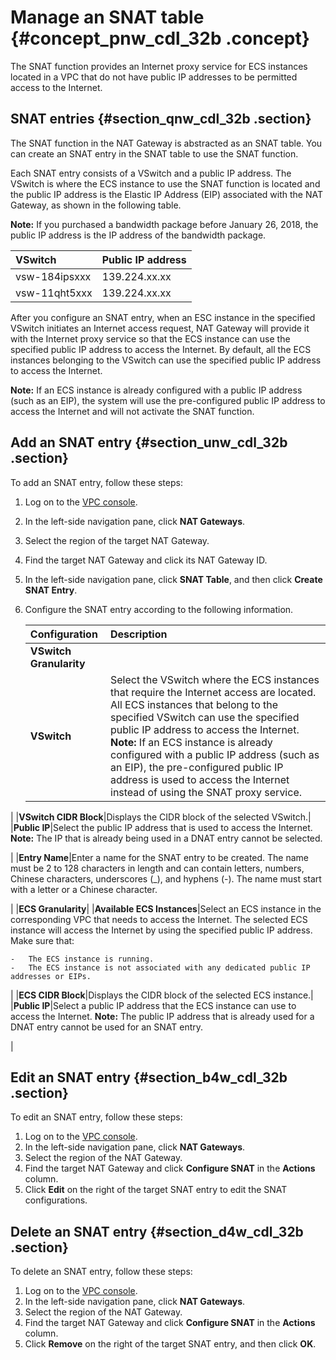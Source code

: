 # Manage an SNAT table {#concept_pnw_cdl_32b .concept}

The SNAT function provides an Internet proxy service for ECS instances located in a VPC that do not have public IP addresses to be permitted access to the Internet.

## SNAT entries {#section_qnw_cdl_32b .section}

The SNAT function in the NAT Gateway is abstracted as an SNAT table. You can create an SNAT entry in the SNAT table to use the SNAT function.

Each SNAT entry consists of a VSwitch and a public IP address. The VSwitch is where the ECS instance to use the SNAT function is located and the public IP address is the Elastic IP Address \(EIP\) associated with the NAT Gateway, as shown in the following table.

**Note:** If you purchased a bandwidth package before January 26, 2018, the public IP address is the IP address of the bandwidth package.

|VSwitch|Public IP address|
|:------|:----------------|
|vsw-184ipsxxx|139.224.xx.xx|
|vsw-11qht5xxx|139.224.xx.xx|

After you configure an SNAT entry, when an ESC instance in the specified VSwitch initiates an Internet access request, NAT Gateway will provide it with the Internet proxy service so that the ECS instance can use the specified public IP address to access the Internet. By default, all the ECS instances belonging to the VSwitch can use the specified public IP address to access the Internet.

**Note:** If an ECS instance is already configured with a public IP address \(such as an EIP\), the system will use the pre-configured public IP address to access the Internet and will not activate the SNAT function.

## Add an SNAT entry {#section_unw_cdl_32b .section}

To add an SNAT entry, follow these steps:

1.  Log on to the [VPC console](https://partners-intl.aliyun.com/login-required#/vpc).
2.  In the left-side navigation pane, click **NAT Gateways**.
3.  Select the region of the target NAT Gateway.
4.  Find the target NAT Gateway and click its NAT Gateway ID.
5.  In the left-side navigation pane, click **SNAT Table**, and then click **Create SNAT Entry**.
6.  Configure the SNAT entry according to the following information.

    |Configuration|Description|
    |:------------|:----------|
    |**VSwitch Granularity**|
    |**VSwitch**|Select the VSwitch where the ECS instances that require the Internet access are located. All ECS instances that belong to the specified VSwitch can use the specified public IP address to access the Internet. **Note:** If an ECS instance is already configured with a public IP address \(such as an EIP\), the pre-configured public IP address is used to access the Internet instead of using the SNAT proxy service.

 |
    |**VSwitch CIDR Block**|Displays the CIDR block of the selected VSwitch.|
    |**Public IP**|Select the public IP address that is used to access the Internet. **Note:** The IP that is already being used in a DNAT entry cannot be selected.

 |
    |**Entry Name**|Enter a name for the SNAT entry to be created. The name must be 2 to 128 characters in length and can contain letters, numbers, Chinese characters, underscores \(\_\), and hyphens \(-\). The name must start with a letter or a Chinese character.

 |
    |**ECS Granularity**|
    |**Available ECS Instances**|Select an ECS instance in the corresponding VPC that needs to access the Internet. The selected ECS instance will access the Internet by using the specified public IP address. Make sure that:

    -   The ECS instance is running.
    -   The ECS instance is not associated with any dedicated public IP addresses or EIPs.
 |
    |**ECS CIDR Block**|Displays the CIDR block of the selected ECS instance.|
    |**Public IP**|Select a public IP address that the ECS instance can use to access the Internet. **Note:** The public IP address that is already used for a DNAT entry cannot be used for an SNAT entry.

 |


## Edit an SNAT entry {#section_b4w_cdl_32b .section}

To edit an SNAT entry, follow these steps:

1.  Log on to the [VPC console](https://partners-intl.aliyun.com/login-required#/vpc).
2.  In the left-side navigation pane, click **NAT Gateways**.
3.  Select the region of the NAT Gateway.
4.  Find the target NAT Gateway and click **Configure SNAT** in the **Actions** column.
5.  Click **Edit** on the right of the target SNAT entry to edit the SNAT configurations.

## Delete an SNAT entry {#section_d4w_cdl_32b .section}

To delete an SNAT entry, follow these steps:

1.  Log on to the [VPC console](https://partners-intl.aliyun.com/login-required#/vpc).
2.  In the left-side navigation pane, click **NAT Gateways**.
3.  Select the region of the NAT Gateway.
4.  Find the target NAT Gateway and click **Configure SNAT** in the **Actions** column.
5.  Click **Remove** on the right of the target SNAT entry, and then click **OK**.

